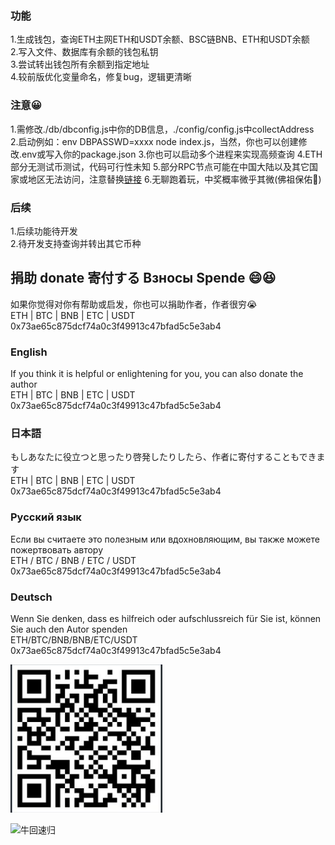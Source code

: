 ### 功能
1.生成钱包，查询ETH主网ETH和USDT余额、BSC链BNB、ETH和USDT余额<br />
2.写入文件、数据库有余额的钱包私钥<br />
3.尝试转出钱包所有余额到指定地址<br />
4.较前版优化变量命名，修复bug，逻辑更清晰<br />


### 注意😀
1.需修改./db/dbconfig.js中你的DB信息，./config/config.js中collectAddress<br />
2.启动例如：env DBPASSWD=xxxx node index.js，当然，你也可以创建修改.env或写入你的package.json
3.你也可以启动多个进程来实现高频查询
4.ETH部分无测试币测试，代码可行性未知
5.部分RPC节点可能在中国大陆以及其它国家或地区无法访问，注意替换[链接](https://chainlist.org/)
6.无聊跑着玩，中奖概率微乎其微(佛祖保佑🙏)

### 后续
1.后续功能待开发<br />
2.待开发支持查询并转出其它币种<br />

## 捐助 donate 寄付する Взносы Spende 😄😆

如果你觉得对你有帮助或启发，你也可以捐助作者，作者很穷😭<br />
ETH | BTC | BNB | ETC | USDT<br />
0x73ae65c875dcf74a0c3f49913c47bfad5c5e3ab4
<br />

### English
If you think it is helpful or enlightening for you, you can also donate the author<br />
ETH | BTC | BNB | ETC | USDT<br />
0x73ae65c875dcf74a0c3f49913c47bfad5c5e3ab4<br />

### 日本語
もしあなたに役立つと思ったり啓発したりしたら、作者に寄付することもできます<br />
ETH | BTC | BNB | ETC | USDT<br />
0x73ae65c875dcf74a0c3f49913c47bfad5c5e3ab4<br />

### Русский язык
Если вы считаете это полезным или вдохновляющим, вы также можете пожертвовать автору<br />
ETH / BTC / BNB / ETC / USDT <br />
0x73ae65c875dcf74a0c3f49913c47bfad5c5e3ab4<br />

### Deutsch
Wenn Sie denken, dass es hilfreich oder aufschlussreich für Sie ist, können Sie auch den Autor spenden<br />
ETH/BTC/BNB/BNB/ETC/USDT<br />
0x73ae65c875dcf74a0c3f49913c47bfad5c5e3ab4<br />


<img src="donate.bmp">


![牛回速归](https://macrohive.com/wp-content/uploads/2022/05/kanchanara-7E3QGntO66M-unsplash.jpg)
